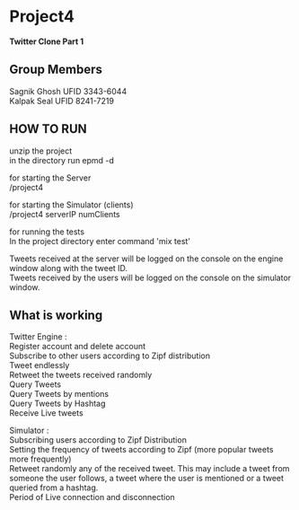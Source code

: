 # Project4

**Twitter Clone Part 1**

## Group Members
Sagnik Ghosh  UFID 3343-6044 <br />
Kalpak Seal  UFID 8241-7219

## HOW TO RUN
unzip the project <br />
in the directory run epmd -d <br />

for starting the Server <br />
/project4 <br />

for starting the Simulator (clients) <br />
/project4 serverIP numClients <br />

for running the tests <br />
In the project directory enter command 'mix test' <br />

Tweets received at the server will be logged on the console on the engine window along with the tweet ID. <br />
Tweets received by the users will be logged on the console on the simulator window.

## What is working
Twitter Engine : <br />
    Register account and delete account <br />
    Subscribe to other users according to Zipf distribution <br />
    Tweet endlessly <br />
    Retweet the tweets received randomly <br />
    Query Tweets <br />
    Query Tweets by mentions <br />
    Query Tweets by Hashtag <br />
    Receive Live tweets

Simulator : <br />
    Subscribing users according to Zipf Distribution <br />
    Setting the frequency of tweets according to Zipf (more popular tweets more frequently) <br />
    Retweet randomly any of the received tweet. This may include a tweet from someone the user follows, a tweet where the user is mentioned or a tweet queried from a hashtag. <br />
    Period of Live connection and disconnection


